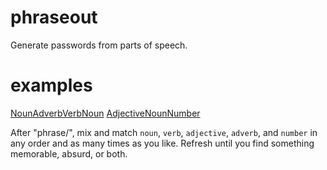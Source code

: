 # phraseout

Generate passwords from parts of speech.

# examples

[NounAdverbVerbNoun](https://phraseout.herokuapp.com/phrase/noun/adverb/verb/noun)
[AdjectiveNounNumber](https://phraseout.herokuapp.com/phrase/adjective/noun/number)

After "phrase/", mix and match `noun`, `verb`, `adjective`, `adverb`, and `number` in any order and as many times as you like. Refresh until you find something memorable, absurd, or both.